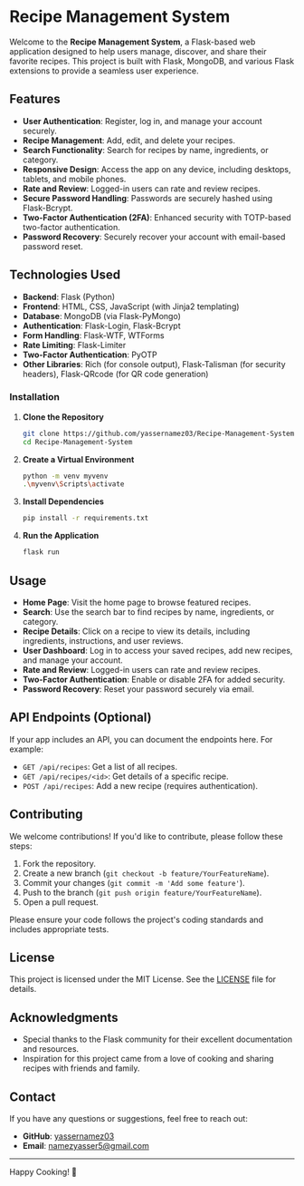 # Recipe Management System

Welcome to the **Recipe Management System**, a Flask-based web application designed to help users manage, discover, and share their favorite recipes. This project is built with Flask, MongoDB, and various Flask extensions to provide a seamless user experience.

## Features

- **User Authentication**: Register, log in, and manage your account securely.
- **Recipe Management**: Add, edit, and delete your recipes.
- **Search Functionality**: Search for recipes by name, ingredients, or category.
- **Responsive Design**: Access the app on any device, including desktops, tablets, and mobile phones.
- **Rate and Review**: Logged-in users can rate and review recipes.
- **Secure Password Handling**: Passwords are securely hashed using Flask-Bcrypt.
- **Two-Factor Authentication (2FA)**: Enhanced security with TOTP-based two-factor authentication.
- **Password Recovery**: Securely recover your account with email-based password reset.

## Technologies Used

- **Backend**: Flask (Python)
- **Frontend**: HTML, CSS, JavaScript (with Jinja2 templating)
- **Database**: MongoDB (via Flask-PyMongo)
- **Authentication**: Flask-Login, Flask-Bcrypt
- **Form Handling**: Flask-WTF, WTForms
- **Rate Limiting**: Flask-Limiter
- **Two-Factor Authentication**: PyOTP
- **Other Libraries**: Rich (for console output), Flask-Talisman (for security headers), Flask-QRcode (for QR code generation)


### Installation

1. **Clone the Repository**

   ```bash
   git clone https://github.com/yassernamez03/Recipe-Management-System.git
   cd Recipe-Management-System 

2. **Create a Virtual Environment**
    ```bash
    python -m venv myvenv
    .\myvenv\Scripts\activate

3. **Install Dependencies**
    ```bash
    pip install -r requirements.txt

4. **Run the Application**
    ```bash
    flask run


## Usage

- **Home Page**: Visit the home page to browse featured recipes.
- **Search**: Use the search bar to find recipes by name, ingredients, or category.
- **Recipe Details**: Click on a recipe to view its details, including ingredients, instructions, and user reviews.
- **User Dashboard**: Log in to access your saved recipes, add new recipes, and manage your account.
- **Rate and Review**: Logged-in users can rate and review recipes.
- **Two-Factor Authentication**: Enable or disable 2FA for added security.
- **Password Recovery**: Reset your password securely via email.

## API Endpoints (Optional)

If your app includes an API, you can document the endpoints here. For example:

- `GET /api/recipes`: Get a list of all recipes.
- `GET /api/recipes/<id>`: Get details of a specific recipe.
- `POST /api/recipes`: Add a new recipe (requires authentication).

## Contributing

We welcome contributions! If you'd like to contribute, please follow these steps:

1. Fork the repository.
2. Create a new branch (`git checkout -b feature/YourFeatureName`).
3. Commit your changes (`git commit -m 'Add some feature'`).
4. Push to the branch (`git push origin feature/YourFeatureName`).
5. Open a pull request.

Please ensure your code follows the project's coding standards and includes appropriate tests.

## License

This project is licensed under the MIT License. See the [LICENSE](LICENSE) file for details.

## Acknowledgments

- Special thanks to the Flask community for their excellent documentation and resources.
- Inspiration for this project came from a love of cooking and sharing recipes with friends and family.

## Contact

If you have any questions or suggestions, feel free to reach out:

- **GitHub**: [yassernamez03](https://github.com/yassernamez03)
- **Email**: [namezyasser5@gmail.com](mailto:namezyasser5@gmail.com)

---

Happy Cooking! 🍳